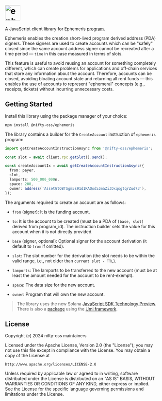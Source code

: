 # <img height="50" alt="ephemeris" src="https://github.com/user-attachments/assets/5f0246cc-11c8-4216-ba43-37a2318660d2"/>

A JavaScript client library for Ephemeris [program](https://github.com/nifty-oss/ephemeris).

Ephemeris enables the creation short-lived program derived address (PDA) signers. These signers are used to create accounts which can be "safely" closed since the same account address signer cannot be recreated after a time period &mdash; `time` in this case measured in terms of slots.

This feature is useful to avoid reusing an account for something completely different, which can create problems for applications and off-chain services that store any information about the account. Therefore, accounts can be closed, avoiding bloating account state and returning all rent funds &mdash; this enables the use of accounts to represent "ephemeral" concepts (e.g., receipts, tickets) without incurring unnecessary costs.

## Getting Started

Install this library using the package manager of your choice:

```bash
npm install @nifty-oss/ephemeris
```

The library contains a builder for the `CreateAccount` instruction of `ephemeris` program:
```typescript
import getCreateAccountInstructionAsync from '@nifty-oss/ephemeris';

const slot = await client.rpc.getSlot().send();

const createAccountIx = await getCreateAccountInstructionAsync({
  from: payer,
  slot,
  lamports: 500_000_000n,
  space: 200,
  owner: address('AssetGtQBTSgm5s91d1RAQod5JmaZiJDxqsgtqrZud73'),
});
```

The arguments required to create an account are as follows:

* `from` (signer):
  It is the funding account.

* `to`:
  It is the account to be created (must be a PDA of `[base, slot]` derived from
  program_id). The instruction builder sets the value for this account when it is
  not directly provided.

* `base` (signer, optional):
  Optional signer for the account derivation (it default to `from` if omitted).

* `slot`:
  The slot number for the derivation (the slot needs to be within the valid range,
  i.e., not older than `current slot - TTL`).

* `lamports`:
  The lamports to be transferred to the new account (must be at least the amount
  needed for the account to be rent-exempt).

* `space`:
  The data size for the new account.

* `owner`:
  Program that will own the new account.

> The library uses the new Solana [JavaScript SDK Technology Preview](https://www.npmjs.com/package/@solana/web3.js/v/2.0.0-preview.4). There is also a [package](clients/legacy/README.md) using the [Umi framework](https://github.com/metaplex-foundation/umi).

## License

Copyright (c) 2024 nifty-oss maintainers

Licensed under the Apache License, Version 2.0 (the "License");
you may not use this file except in compliance with the License.
You may obtain a copy of the License at

    http://www.apache.org/licenses/LICENSE-2.0

Unless required by applicable law or agreed to in writing, software
distributed under the License is distributed on an "AS IS" BASIS,
WITHOUT WARRANTIES OR CONDITIONS OF ANY KIND, either express or implied.
See the License for the specific language governing permissions and
limitations under the License.
